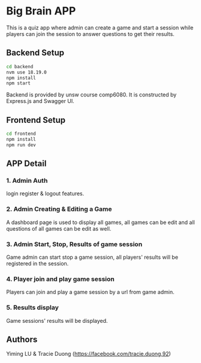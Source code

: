 # Big Brain APP
This is a quiz app where admin can create a game and start a session while players can join the session to answer questions to get their results.

## Backend Setup

```bash
cd backend
nvm use 18.19.0
npm install
npm start
```
Backend is provided by unsw course comp6080. It is constructed by Express.js and Swagger UI.

## Frontend Setup

```bash
cd frontend
npm install
npm run dev
```

## APP Detail
### 1. Admin Auth
login register & logout features.

### 2. Admin Creating & Editing a Game
A dashboard page is used to display all games, all games can be edit and all questions of all games can be edit as well.

### 3. Admin Start, Stop, Results of game session
Game admin can start stop a game session, all players' results will be registered in the session.

### 4. Player join and play game session
Players can join and play a game session by a url from game admin.

### 5. Results display
Game sessions' results will be displayed.

## Authors
Yiming LU & Tracie Duong (https://facebook.com/tracie.duong.92)